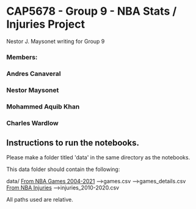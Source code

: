 # CAP5678 - Group 9 - NBA Stats / Injuries Project
Nestor J. Maysonet writing for Group 9


### Members:
### Andres Canaveral
### Nestor Maysonet
### Mohammed Aquib Khan
### Charles Wardlow




## Instructions to run the notebooks.

Please make a folder titled 'data' in the same directory as the notebooks.

This data folder should contain the following:

data/
[From NBA Games 2004-2021](https://www.kaggle.com/nathanlauga/nba-games?select=games.csv)
-->games.csv
-->games_details.csv
[From NBA Injuries](https://www.kaggle.com/ghopkins/nba-injuries-2010-2018)
-->injuries_2010-2020.csv

All paths used are relative.
